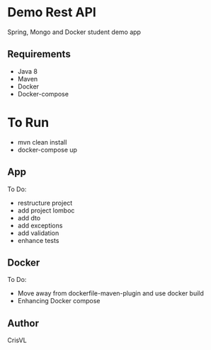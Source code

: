 # Demo Rest API
Spring, Mongo and Docker student demo app

## Requirements
- Java 8
- Maven
- Docker
- Docker-compose

# To Run

- mvn clean install
- docker-compose up

## App
To Do:
- restructure project
- add project lomboc
- add dto
- add exceptions
- add validation
- enhance tests

## Docker
To Do:
- Move away from dockerfile-maven-plugin and use docker build
- Enhancing Docker compose

## Author
CrisVL
